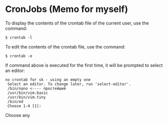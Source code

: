 # CronJobs (Memo for myself)
To display the contents of the crontab file of the current user, use the command:
```
$ crontab -l 
```
To edit the contents of the crontab file, use the command:
```
$ crontab -e 
```
If command above is executed for the first time, it will be prompted to select an editor:
```
no crontab for sk - using an empty one
 Select an editor. To change later, run 'select-editor'.
 /bin/nano <---- простейший
 /usr/bin/vim.basic
 /usr/bin/vim.tiny
 /bin/ed 
 Choose 1-4 [1]:
 ```
 Choose any
